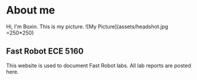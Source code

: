 # About me
Hi, I'm Boxin. This is my picture.
![My Picture](assets/headshot.jpg =250*250)
## Fast Robot ECE 5160
This website is used to document Fast Robot labs. All lab reports are posted here.
